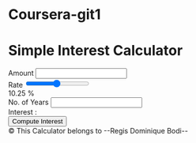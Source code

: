 # Coursera-git1
<!DOCTYPE>
<html>
    <head>
        <title>Simple Interest Calculator</title>
        <script src="script.js"></script>
        <link rel="stylesheet" href="style.css">
    </head>
    <body>
        <div class="maindiv">
            <h1>Simple Interest Calculator</h1>
           Amount <input type="number"  id="principal">  <br/>
            Rate <input type="range"  id="rate" min="1" max="20" value="10.25" step="0.25" onchange="updateRate()">  <br/>
            <span id="rate_val">
                10.25
            </span>% <br/>
            No. of Years 
            <input type="number"  id="years" list="all_years">
            <datalist id="all_years">
                <option value="1">1</option>
                <option value="2">2</option>
                <option value="3">3</option>
                <option value="4">4</option>
                <option value="5">5</option>
                <option value="6">6</option>
                <option value="7">7</option>
                <option value="8">8</option>
                <option value="9">9</option>
                <option value="10">10</option>
            </datalist>    
            <br/>     
            Interest : <span id="result"></span><br/>
            <button onclick="compute()">Compute Interest</button>
        </div>
        <footer>
            &#169; This Calculator belongs to --Regis Dominique Bodi--
        </footer>
    </body>
</html>
